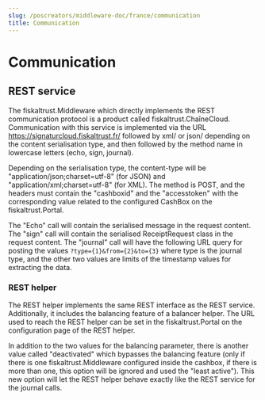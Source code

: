 ```yaml
---
slug: /poscreators/middleware-doc/france/communication
title: Communication
---
```


# Communication

## REST service

The fiskaltrust.Middleware which directly implements the REST communication protocol is a product called fiskaltrust.ChaîneCloud. Communication with this service is implemented via the URL <https://signaturcloud.fiskaltrust.fr/> followed by xml/ or json/ depending on the content serialisation type, and then followed by the method name in lowercase letters (echo, sign, journal).

Depending on the serialisation type, the content-type will be "application/json;charset=utf-8" (for JSON) and "application/xml;charset=utf-8" (for XML). The method is POST, and the headers must contain the "cashboxid" and the "accesstoken" with the corresponding value related to the configured CashBox on the fiskaltrust.Portal.

The "Echo" call will contain the serialised message in the request content. The "sign" call will contain the serialised ReceiptRequest class in the request content. The "journal" call will have the following URL query for posting the values `?type={1}&from={2}&to={3}` where type is the journal type, and the other two values are limits of the timestamp values for extracting the data.

### REST helper

The REST helper implements the same REST interface as the REST service. Additionally, it includes the balancing feature of a balancer helper. The URL used to reach the REST helper can be set in the fiskaltrust.Portal on the configuration page of the REST helper.

In addition to the two values for the balancing parameter, there is another value called "deactivated" which bypasses the balancing feature (only if there is one fiskaltrust.Middleware configured inside the cashbox, if there is more than one, this option will be ignored and used the "least active"). This new option will let the REST helper behave exactly like the REST service for the journal calls.
